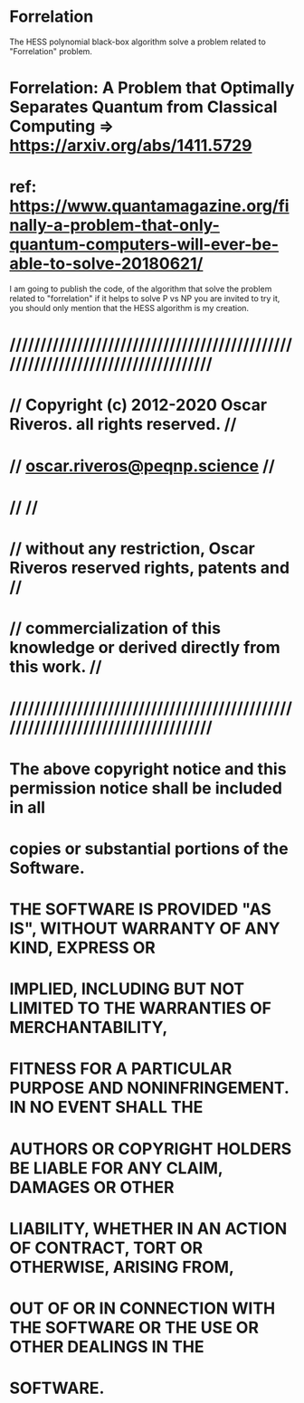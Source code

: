 # Forrelation
The HESS polynomial black-box algorithm solve a problem related to "Forrelation" problem.

# Forrelation: A Problem that Optimally Separates Quantum from Classical Computing => https://arxiv.org/abs/1411.5729
# ref: https://www.quantamagazine.org/finally-a-problem-that-only-quantum-computers-will-ever-be-able-to-solve-20180621/

I am going to publish the code, of the algorithm that solve the problem related to "forrelation" if it helps to solve P vs NP you are invited to try it, you should only mention that the HESS algorithm is my creation.

# ///////////////////////////////////////////////////////////////////////////////
# //        Copyright (c) 2012-2020 Oscar Riveros. all rights reserved.        //
# //                        oscar.riveros@peqnp.science                        //
# //                                                                           //
# //   without any restriction, Oscar Riveros reserved rights, patents and     //
# //  commercialization of this knowledge or derived directly from this work.  //
# ///////////////////////////////////////////////////////////////////////////////
#
# The above copyright notice and this permission notice shall be included in all
# copies or substantial portions of the Software.
#
# THE SOFTWARE IS PROVIDED "AS IS", WITHOUT WARRANTY OF ANY KIND, EXPRESS OR
# IMPLIED, INCLUDING BUT NOT LIMITED TO THE WARRANTIES OF MERCHANTABILITY,
# FITNESS FOR A PARTICULAR PURPOSE AND NONINFRINGEMENT. IN NO EVENT SHALL THE
# AUTHORS OR COPYRIGHT HOLDERS BE LIABLE FOR ANY CLAIM, DAMAGES OR OTHER
# LIABILITY, WHETHER IN AN ACTION OF CONTRACT, TORT OR OTHERWISE, ARISING FROM,
# OUT OF OR IN CONNECTION WITH THE SOFTWARE OR THE USE OR OTHER DEALINGS IN THE
# SOFTWARE.
